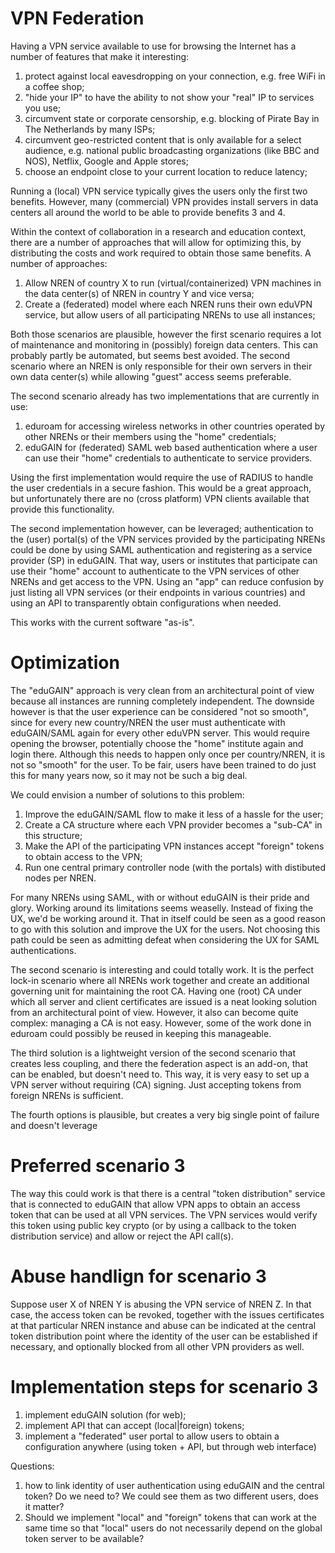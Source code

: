 # VPN Federation
 
Having a VPN service available to use for browsing the Internet has a number of features that make it interesting:
 
1. protect against local eavesdropping on your connection, e.g. free WiFi in a coffee shop;
2. "hide your IP" to have the ability to not show your "real" IP to services you use;
3. circumvent state or corporate censorship, e.g. blocking of Pirate Bay in The Netherlands by many ISPs;
4. circumvent geo-restricted content that is only available for a select audience, e.g. national public broadcasting organizations (like BBC and NOS), Netflix, Google and Apple stores;
5. choose an endpoint close to your current location to reduce latency;

Running a (local) VPN service typically gives the users only the first two benefits. However, many (commercial) VPN provides install servers in data centers 
all around the world to be able to provide benefits 3 and 4. 
 
Within the context of collaboration in a research and education context, there are a number of approaches that will allow for optimizing this, by distributing 
the costs and work required to obtain those same benefits. A number of approaches:
 
1. Allow NREN of country X to run (virtual/containerized) VPN machines in the data center(s) of NREN in country Y and vice versa;
2. Create a (federated) model where each NREN runs their own eduVPN service, but allow users of all participating NRENs to use all instances;
 
Both those scenarios are plausible, however the first scenario requires a lot of maintenance and monitoring in (possibly) foreign data centers. This can 
probably partly be automated, but seems best avoided. The second scenario where an NREN is only responsible for their own servers in their own data 
center(s) while allowing "guest" access seems preferable.
 
The second scenario already has two implementations that are currently in use:
 
1. eduroam for accessing wireless networks in other countries operated by other NRENs or their members using the "home" credentials;
2. eduGAIN for (federated) SAML web based authentication where a user can use their "home" credentials to authenticate to service providers.
 
Using the first implementation would require the use of RADIUS to handle the user credentials in a secure fashion. This would be a great approach, but 
unfortunately there are no (cross platform) VPN clients available that provide this functionality.
 
The second implementation however, can be leveraged; authentication to the (user) portal(s) of the VPN services provided by the participating NRENs 
could be done by using SAML authentication and registering as a service provider (SP) in eduGAIN. That way, users or institutes that participate can use 
their "home" account to authenticate to the VPN services of other NRENs and get access to the VPN. Using an "app" can reduce confusion by just listing 
all VPN services (or their endpoints in various countries) and using an API to transparently obtain configurations when needed.
 
This works with the current software "as-is". 

# Optimization
 
The "eduGAIN" approach is very clean from an architectural point of view because all instances are running completely independent. The downside however is that the user experience can be considered "not so smooth", since for every new country/NREN the user must authenticate with eduGAIN/SAML again for every other eduVPN server. This would require opening the browser, potentially choose the "home" institute again and login there. Although this needs to happen only once per country/NREN, it is not so "smooth" for the user. To be fair, users have been trained to do just this for many years now, so it may not be such a big deal.
 
We could envision a number of solutions to this problem:
 
1. Improve the eduGAIN/SAML flow to make it less of a hassle for the user;
2. Create a CA structure where each VPN provider becomes a "sub-CA" in this structure;
3. Make the API of the participating VPN instances accept "foreign" tokens to obtain access to the VPN;
4. Run one central primary controller node (with the portals) with distibuted nodes per NREN.
 
For many NRENs using SAML, with or without eduGAIN is their pride and glory. Working around its limitations seems weaselly. Instead of fixing the UX, we'd 
be working around it. That in itself could be seen as a good reason to go with this solution and improve the UX for the users. Not choosing this path could be
seen as admitting defeat when considering the UX for SAML authentications.
 
The second scenario is interesting and could totally work. It is the perfect lock-in scenario where all NRENs work together and create an additional governing 
unit for maintaining the root CA. Having one (root) CA under which all server and client certificates are issued is a neat looking solution from an architectural 
point of view. However, it also can become quite complex: managing a CA is not easy. However, some of the work done in eduroam could possibly be reused 
in keeping this manageable.
 
The third solution is a lightweight version of the second scenario that creates less coupling, and there the federation aspect is an add-on, that can be enabled, 
but doesn't need to. This way, it is very easy to set up a VPN server without requiring (CA) signing. Just accepting tokens from foreign NRENs is sufficient. 

The fourth options is plausible, but creates a very big single point of failure and doesn't leverage

# Preferred scenario 3
The way this could work is that there is a central "token distribution" service that is connected to eduGAIN that allow VPN apps to obtain an access token that
can be used at all VPN services. The VPN services would verify this token using public key crypto (or by using a callback to the token distribution service) and 
allow or reject the API call(s).
 
# Abuse handlign for scenario 3
 
Suppose user X of NREN Y is abusing the VPN service of NREN Z. In that case, the access token can be revoked, together with the issues certificates at that
particular NREN instance and abuse can be indicated at the central token distribution point where the identity of the user can be established if necessary, and 
optionally blocked from all other VPN providers as well.

# Implementation steps for scenario 3
 
1. implement eduGAIN solution (for web);
2. implement API that can accept (local|foreign) tokens;
3. implement a "federated" user portal to allow users to obtain a configuration anywhere (using token + API, but through web interface)
 
Questions: 
 
1. how to link identity of user authentication using eduGAIN and the central token? Do we need to? We could see them as two different users, does it matter?
2. Should we implement "local" and "foreign" tokens that can work at the same time so that "local" users do not necessarily depend on the global token server 
to be available?
